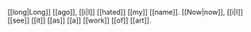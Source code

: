 [[long|Long]] [[ago]], [[i|I]] [[hated]] [[my]] [[name]]. [[Now|now]], [[i|I]] [[see]] [[it]] [[as]] [[a]] [[work]] [[of]] [[art]].


